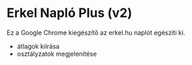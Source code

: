 Erkel Napló Plus (v2)
================

Ez a Google Chrome kiegészítő az erkel.hu naplót egészíti ki.

- átlagok kiírása
- osztályzatok megjelenítése
